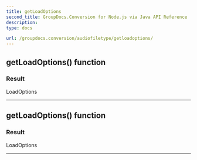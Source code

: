 ```yaml
---
title: getLoadOptions
second_title: GroupDocs.Conversion for Node.js via Java API Reference
description: 
type: docs

url: /groupdocs.conversion/audiofiletype/getloadoptions/
---
```


## getLoadOptions()  function


### Result
LoadOptions


---


## getLoadOptions()  function


### Result
LoadOptions


---



